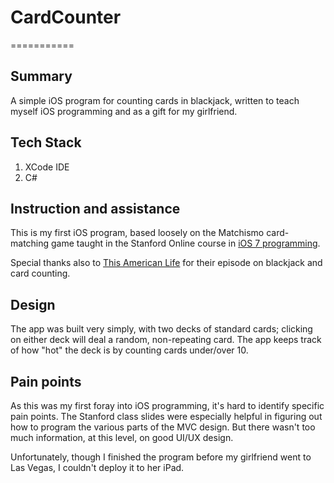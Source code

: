 # CardCounter
===========

## Summary 
A simple iOS program for counting cards in blackjack, written to teach myself iOS programming and as a gift for my girlfriend.

## Tech Stack

1. XCode IDE
2. C#

## Instruction and assistance

This is my first iOS program, based loosely on the Matchismo card-matching game taught in the Stanford Online course in [iOS 7 programming](http://online.stanford.edu/course/developing-ios7-apps-fall-2013).

Special thanks also to [This American Life](http://www.thisamericanlife.org/radio-archives/episode/466/blackjack) for their episode on blackjack and card counting.

## Design

The app was built very simply, with two decks of standard cards; clicking on either deck will deal a random, non-repeating card. The app keeps track of how "hot" the deck is by counting cards under/over 10. 

## Pain points

As this was my first foray into iOS programming, it's hard to identify specific pain points. The Stanford class slides were especially helpful in figuring out how to program the various parts of the MVC design. But there wasn't too much information, at this level, on good UI/UX design.

Unfortunately, though I finished the program before my girlfriend went to Las Vegas, I couldn't deploy it to her iPad.
